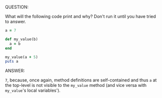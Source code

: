 QUESTION:

What will the following code print and why? Don't run it until you have tried to answer.

```ruby
a = 7

def my_value(b)
  a = b
end

my_value(a + 5)
puts a
```

ANSWER:

`7`, because, once again, method definitions are self-contained and thus `a` at the top-level is not
visible to the `my_value` method (and vice versa with `my_value`'s local variables').
